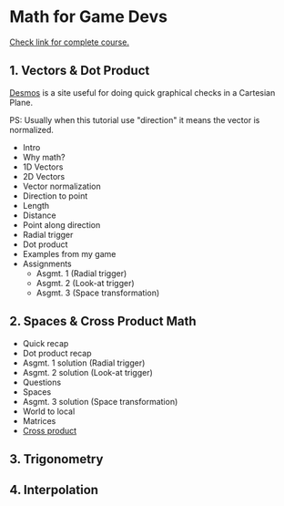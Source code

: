 # Math for Game Devs

[Check link for complete course.](https://www.youtube.com/watch?v=MOYiVLEnhrw&list=PLImQaTpSAdsD88wprTConznD1OY1EfK_V)

## 1. Vectors & Dot Product

[Desmos](http://www.desmos.com/calculator) is a site useful for doing quick
graphical checks in a Cartesian Plane.

PS: Usually when this tutorial use "direction" it means the vector is normalized.

- Intro
- Why math?
- 1D Vectors
- 2D Vectors
- Vector normalization
- Direction to point
- Length
- Distance
- Point along direction
- Radial trigger
- Dot product
- Examples from my game
- Assignments
  - Asgmt. 1 (Radial trigger)
  - Asgmt. 2 (Look-at trigger)
  - Asgmt. 3 (Space transformation)

## 2. Spaces & Cross Product Math

- Quick recap
- Dot product recap
- Asgmt. 1 solution (Radial trigger)
- Asgmt. 2 solution (Look-at trigger)
- Questions
- Spaces
- Asgmt. 3 solution (Space transformation)
- World to local
- Matrices
- [Cross product](https://twitter.com/FreyaHolmer/status/1203059681691869188)

## 3. Trigonometry

## 4. Interpolation
